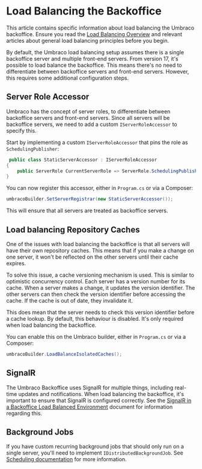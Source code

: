# Load Balancing the Backoffice

This article contains specific information about load balancing the Umbraco backoffice. Ensure you read the [Load Balancing Overview](./) and relevant articles about general load balancing principles before you begin.

By default, the Umbraco load balancing setup assumes there is a single backoffice server and multiple front-end servers. From version 17, it's possible to load balance the backoffice. This means there's no need to differentiate between backoffice servers and front-end servers. However, this requires some additional configuration steps.

## Server Role Accessor

Umbraco has the concept of server roles, to differentiate between backoffice servers and front-end servers. Since all servers will be backoffice servers, we need to add a custom `IServerRoleAccessor` to specify this.

Start by implementing a custom `IServerRoleAccessor` that pins the role as `SchedulingPublisher`:

```csharp
 public class StaticServerAccessor : IServerRoleAccessor
{
    public ServerRole CurrentServerRole => ServerRole.SchedulingPublisher;
}
```

You can now register this accessor, either in `Program.cs` or via a Composer:

```csharp
umbracoBuilder.SetServerRegistrar(new StaticServerAccessor());
```

This will ensure that all servers are treated as backoffice servers.

## Load balancing Repository Caches

One of the issues with load balancing the backoffice is that all servers will have their own repository caches. This means that if you make a change on one server, it won't be reflected on the other servers until their cache expires.

To solve this issue, a cache versioning mechanism is used. This is similar to optimistic concurrency control. Each server has a version number for its cache. When a server makes a change, it updates the version identifier. The other servers can then check the version identifier before accessing the cache. If the cache is out of date, they invalidate it.

This does mean that the server needs to check this version identifier before a cache lookup. By default, this behaviour is disabled. It's only required when load balancing the backoffice.

You can enable this on the Umbraco builder, either in `Program.cs` or via a Composer:

```csharp
umbracoBuilder.LoadBalanceIsolatedCaches();
```

## SignalR

The Umbraco Backoffice uses SignalR for multiple things, including real-time updates and notifications. When load balancing the backoffice, it's important to ensure that SignalR is configured correctly. See the [SignalR in a Backoffice Load Balanced Environment](./signalR-in-backoffice-load-balanced-environment.md) document for information regarding this.


## Background Jobs

If you have custom recurring background jobs that should only run on a single server, you'll need to implement `IDistributedBackgroundJob`. See [Scheduling documentation](../../../../reference/scheduling.md#background-jobs-when-load-balancing-the-backoffice) for more information.
